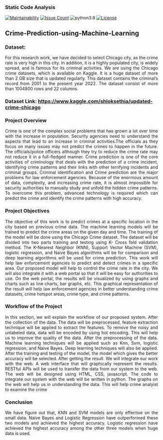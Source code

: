 ### Static Code Analysis

[![Maintainability](https://api.codeclimate.com/v1/badges/11e6071a4d7c3544c813/maintainability)](https://codeclimate.com/github/ahmedtariq01/Crime-Prediction-using-Machine-Learning/maintainability)
[![Issue Count](https://codeclimate.com/github/ahmedtariq01/Crime-Prediction-using-Machine-Learning/badges/issue_count.svg)](https://codeclimate.com/github/ahmedtariq01/Crime-Prediction-using-Machine-Learning) 
![python3.8](https://img.shields.io/badge/python-3.8-blue.svg)
[![License](https://img.shields.io/badge/license-MIT-white.svg)](./LICENSE)


## Crime-Prediction-using-Machine-Learning

### Dataset:
<p align="justify"> For this research work, we have decided to select Chicago city, as the crime rate is very high in this city. In addition, it is a highly populated city, is widely spread, and is famous for its criminal activities. We are using the Chicago crime datasets, which is available on Kaggle. It is a huge dataset of more than 2 GB size that is updated regularly. This dataset contains the criminal’s record from 2001 to the present year 2022. The dataset consist of more than 1004800 rows and 22 columns. </p>

### Dataset Link: https://www.kaggle.com/shloksethia/updated-crime-chicago

### Project Overview
<p align="justify"> Crime is one of the complex social problems that has grown a lot over time with the increase in population. Security agencies need to understand the aspects that lead to an increase in criminal activities.The officials as they focus on many issues may not predict the crimes to happen in the future. The officials/police officers although they try to reduce the crime rate may not reduce it in a full-fledged manner. Crime prediction is one of the core activities of criminology that deals with the prediction of a crime incident, identifying crime patterns and their links with other terrifying incidents and criminal groups. Criminal identification and Crime prediction are the major problems for law enforcement agencies. Because of the enormous amount of data, complexity, and increasing crime rate, it is almost impossible for security authorities to manually study and unfold the hidden crime patterns. To overcome this problem, advanced technology is required which can predict the crime and identify the crime patterns with high accuracy. </p>

### Project Objectives
<p align="justify">The objective of this work is to predict crimes at a specific location in the city based on previous crime data. The machine learning models will be trained to predict the crime areas on the given day and time. The training of the model will be done using the Chicago Crime dataset. The dataset will be divided into two parts training and testing using K- Cross fold validation method. The K-Nearest Neighbor (KNN), Support Vector Machine (SVM), logistic regression, and Naive Bayes algorithms will be for comparison and deep learning algorithms will be used for crime prediction. This work will help law enforcement agencies to predict and detect crimes in a specific area. Our proposed model will help to control the crime rate in the city. We will also integrate it with a web portal so that it will be easy for authorities to use. On the web portal,  the results will be visualized by using graphs and charts such as line charts, bar graphs, etc. This graphical representation of the result will help law enforcement agencies in better understanding crime datasets, crime hotspot areas, crime type, and crime patterns. </p>

### Workflow of the Project

<p align="justify">	In this section, we will explain the workflow of our proposed system. After the collection of the data. The data will be preprocessed, feature extraction technique will be applied to extract the features. To remove the noisy and unlabeled data, data will be encoded by using hot encoding. This will help us to improve the quality of the data. After the preprocessing of the data. Machine learning techniques will be applied such as Knn, Svm, logistic regression, and Naive Bayes. Deep learning techniques will also be applied. After the training and testing of the model, the model which gives the better accuracy will be selected. After getting the result. We will integrate our work with the web. A web interface that will graphically represent the results. RESTful APIs will be used to transfer the data from our system to the web. The web will be designed using HTML, CSS, javascript. The code to integrate our system with the web will be written in python. The graphs on the web will help us in understanding the data. This will help crime analyist to examine the crime </p>

### Conclusion
<p align="justify"> We have figure out that, KNN and SVM models are only effective on the small data. Naïve Bayes and Logistic Regression have outperformed these two models and achieved the highest accuracy. Logistic regression have achieved the highest accuracy among the other three models when huge data is used. </p>

